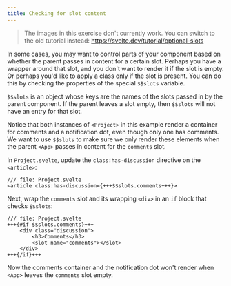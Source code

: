 ```yaml
---
title: Checking for slot content
---
```


> The images in this exercise don't currently work. You can switch to the old tutorial instead: https://svelte.dev/tutorial/optional-slots

In some cases, you may want to control parts of your component based on whether the parent passes in content for a certain slot. Perhaps you have a wrapper around that slot, and you don't want to render it if the slot is empty. Or perhaps you'd like to apply a class only if the slot is present. You can do this by checking the properties of the special `$$slots` variable.

`$$slots` is an object whose keys are the names of the slots passed in by the parent component. If the parent leaves a slot empty, then `$$slots` will not have an entry for that slot.

Notice that both instances of `<Project>` in this example render a container for comments and a notification dot, even though only one has comments. We want to use `$$slots` to make sure we only render these elements when the parent `<App>` passes in content for the `comments` slot.

In `Project.svelte`, update the `class:has-discussion` directive on the `<article>`:

```svelte
/// file: Project.svelte
<article class:has-discussion={+++$$slots.comments+++}>
```

Next, wrap the `comments` slot and its wrapping `<div>` in an `if` block that checks `$$slots`:

```svelte
/// file: Project.svelte
+++{#if $$slots.comments}+++
	<div class="discussion">
		<h3>Comments</h3>
		<slot name="comments"></slot>
	</div>
+++{/if}+++
```

Now the comments container and the notification dot won't render when `<App>` leaves the `comments` slot empty.
